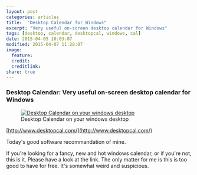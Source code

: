 ```yaml
---
layout: post
categories: articles
title:  "Desktop Calendar for Windows"
excerpt: "Very useful on-screen desktop calendar for Windows"
tags: [desktop, calendar, desktopcal, windows, cal]
date: 2015-04-05 10:03:07
modified: 2015-04-07 11:28:07
image: 
  feature:
  credit:
  creditlink:
share: true
---
```


### Desktop Calendar: Very useful on-screen desktop calendar for Windows

<figure>
    <a href="http://www.desktopcal.com/images/default/first_look_bid_usa.jpg" class="image-popup">
        <img src="http://www.desktopcal.com/images/default/first_look_bid_usa.jpg" alt="Desktop Calendar on your windows desktop">
    </a>
    <figcaption>Desktop Calendar on your windows desktop</figcaption>
</figure>

[http://www.desktopcal.com/](http://www.desktopcal.com/)

Today's good software recommandation of mine.

If you're looking for a fancy, new and hot windows calendar, or if you're not, this is it. Please have a look at the link. The only matter for me is this is too good to have for free. It's somewhat weird and suspicious.
